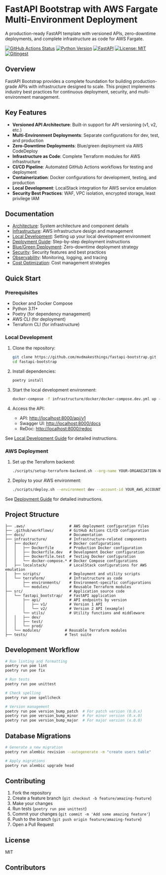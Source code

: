 # FastAPI Bootstrap with AWS Fargate Multi-Environment Deployment

A production-ready FastAPI template with versioned APIs, zero-downtime deployments, and complete infrastructure as code for AWS Fargate.

[![GitHub Actions Status](https://github.com/mvdmakesthings/fastapi-bootstrap/workflows/CI/badge.svg)](https://github.com/mvdmakesthings/fastapi-bootstrap/actions)
[![Python Version](https://img.shields.io/badge/python-3.11+-blue.svg)](https://www.python.org/downloads/)
[![FastAPI](https://img.shields.io/badge/FastAPI-0.104.0+-teal.svg)](https://fastapi.tiangolo.com/)
[![License: MIT](https://img.shields.io/badge/License-MIT-yellow.svg)](https://opensource.org/licenses/MIT)
[![Gitingest](https://img.shields.io/badge/Gitingest-green.svg)](https://gitingest.com/mvdmakesthings/fastapi_bootstrap)

## Overview

FastAPI Bootstrap provides a complete foundation for building production-grade APIs with infrastructure designed to scale. This project implements industry best practices for continuous deployment, security, and multi-environment management.

## Key Features

- **Versioned API Architecture**: Built-in support for API versioning (v1, v2, etc.)
- **Multi-Environment Deployments**: Separate configurations for dev, test, and production
- **Zero-Downtime Deployments**: Blue/green deployment via AWS CodeDeploy
- **Infrastructure as Code**: Complete Terraform modules for AWS infrastructure
- **CI/CD Pipeline**: Automated GitHub Actions workflows for testing and deployment
- **Containerization**: Docker configurations for development, testing, and production
- **Local Development**: LocalStack integration for AWS service emulation
- **Security Best Practices**: WAF, VPC isolation, encrypted storage, least privilege IAM

## Documentation

- [Architecture](docs/architecture.md): System architecture and component details
- [Infrastructure](docs/infrastructure.md): AWS infrastructure design and management
- [Local Development](docs/local-development.md): Setting up your local development environment
- [Deployment Guide](docs/deployment-guide.md): Step-by-step deployment instructions
- [Blue/Green Deployment](docs/blue-green-deployment.md): Zero-downtime deployment strategy
- [Security](docs/security.md): Security features and best practices
- [Observability](docs/observability.md): Monitoring, logging, and tracing
- [Cost Optimization](docs/cost-optimization.md): Cost management strategies

## Quick Start

### Prerequisites

- Docker and Docker Compose
- Python 3.11+
- Poetry (for dependency management)
- AWS CLI (for deployment)
- Terraform CLI (for infrastructure)

### Local Development

1. Clone the repository:
   ```bash
   git clone https://github.com/mvdmakesthings/fastapi-bootstrap.git
   cd fastapi-bootstrap
   ```

2. Install dependencies:
   ```bash
   poetry install
   ```

3. Start the local development environment:
   ```bash
   docker-compose -f infrastructure/docker/docker-compose.dev.yml up -d
   ```

4. Access the API:
   - API: [http://localhost:8000/api/v1](http://localhost:8000/api/v1)
   - Swagger UI: [http://localhost:8000/docs](http://localhost:8000/docs)
   - ReDoc: [http://localhost:8000/redoc](http://localhost:8000/redoc)

See [Local Development Guide](docs/local-development.md) for detailed instructions.

### AWS Deployment

1. Set up the Terraform backend:
   ```bash
   ./scripts/setup-terraform-backend.sh --org-name YOUR-ORGANIZATION-NAME
   ```

2. Deploy to your AWS environment:
   ```bash
   ./scripts/deploy.sh --environment dev --account-id YOUR_AWS_ACCOUNT_ID --region us-east-1 --domain example.com
   ```

See [Deployment Guide](docs/deployment-guide.md) for detailed instructions.

## Project Structure

```
├── .aws/                    # AWS deployment configuration files
├── .github/workflows/       # GitHub Actions CI/CD configuration
├── docs/                    # Documentation
├── infrastructure/          # Infrastructure-related components
│   ├── docker/              # Docker configurations
│   │   ├── Dockerfile       # Production Docker configuration
│   │   ├── Dockerfile.dev   # Development Docker configuration
│   │   ├── Dockerfile.test  # Testing Docker configuration
│   │   └── docker-compose.* # Docker Compose configurations
│   ├── localstack/          # LocalStack configurations for AWS emulation
│   ├── scripts/             # Deployment and utility scripts
│   └── terraform/           # Infrastructure as code
│       ├── environments/    # Environment-specific configurations
│       └── modules/         # Reusable Terraform modules
├── src/                     # Application source code
│   └── fastapi_bootstrap/   # FastAPI application
│       ├── api/             # API endpoints by version
│       │   ├── v1/          # Version 1 API
│       │   └── v2/          # Version 2 API (example)
│       └── utils/           # Utility functions and middleware
│   │   ├── dev/
│   │   ├── test/
│   │   └── prod/
│   └── modules/           # Reusable Terraform modules
├── tests/                 # Test suite
```

## Development Workflow

```bash
# Run linting and formatting
poetry run poe lint
poetry run poe fix

# Run tests
poetry run poe unittest

# Check spelling
poetry run poe spellcheck

# Version management
poetry run poe version_bump_patch  # For patch version (0.0.x)
poetry run poe version_bump_minor  # For minor version (0.x.0)
poetry run poe version_bump_major  # For major version (x.0.0)
```

## Database Migrations

```bash
# Generate a new migration
poetry run alembic revision --autogenerate -m "create users table"

# Apply migrations
poetry run alembic upgrade head
```

## Contributing

1. Fork the repository
2. Create a feature branch (`git checkout -b feature/amazing-feature`)
3. Make your changes
4. Run tests (`poetry run poe unittest`)
5. Commit your changes (`git commit -m 'Add some amazing feature'`)
6. Push to the branch (`git push origin feature/amazing-feature`)
7. Open a Pull Request

## License

MIT

## Contributors
